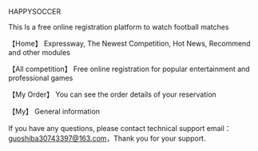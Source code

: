 HAPPYSOCCER

 This Is a free online registration platform to watch football matches

【Home】 Expressway, The Newest Competition, Hot News, Recommend and other modules

【All competition】 Free online registration for popular entertainment and professional games

【My Order】 You can see the order details of your reservation

【My】 General information

If you have any questions, please contact technical support email：guoshiba30743397@163.com，Thank you for your support.

